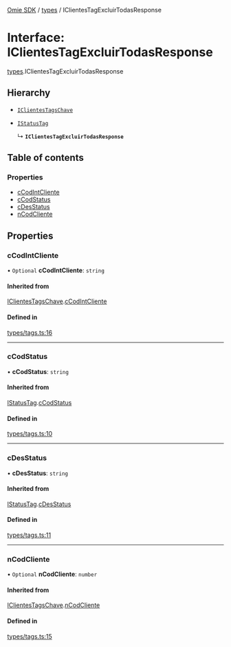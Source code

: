 [Omie SDK](../README.md) / [types](../modules/types.md) / IClientesTagExcluirTodasResponse

# Interface: IClientesTagExcluirTodasResponse

[types](../modules/types.md).IClientesTagExcluirTodasResponse

## Hierarchy

- [`IClientesTagsChave`](types.IClientesTagsChave.md)

- [`IStatusTag`](types.IStatusTag.md)

  ↳ **`IClientesTagExcluirTodasResponse`**

## Table of contents

### Properties

- [cCodIntCliente](types.IClientesTagExcluirTodasResponse.md#ccodintcliente)
- [cCodStatus](types.IClientesTagExcluirTodasResponse.md#ccodstatus)
- [cDesStatus](types.IClientesTagExcluirTodasResponse.md#cdesstatus)
- [nCodCliente](types.IClientesTagExcluirTodasResponse.md#ncodcliente)

## Properties

### cCodIntCliente

• `Optional` **cCodIntCliente**: `string`

#### Inherited from

[IClientesTagsChave](types.IClientesTagsChave.md).[cCodIntCliente](types.IClientesTagsChave.md#ccodintcliente)

#### Defined in

[types/tags.ts:16](https://github.com/lucas-bogos/omie-sdk/blob/fa631c8/src/types/tags.ts#L16)

___

### cCodStatus

• **cCodStatus**: `string`

#### Inherited from

[IStatusTag](types.IStatusTag.md).[cCodStatus](types.IStatusTag.md#ccodstatus)

#### Defined in

[types/tags.ts:10](https://github.com/lucas-bogos/omie-sdk/blob/fa631c8/src/types/tags.ts#L10)

___

### cDesStatus

• **cDesStatus**: `string`

#### Inherited from

[IStatusTag](types.IStatusTag.md).[cDesStatus](types.IStatusTag.md#cdesstatus)

#### Defined in

[types/tags.ts:11](https://github.com/lucas-bogos/omie-sdk/blob/fa631c8/src/types/tags.ts#L11)

___

### nCodCliente

• `Optional` **nCodCliente**: `number`

#### Inherited from

[IClientesTagsChave](types.IClientesTagsChave.md).[nCodCliente](types.IClientesTagsChave.md#ncodcliente)

#### Defined in

[types/tags.ts:15](https://github.com/lucas-bogos/omie-sdk/blob/fa631c8/src/types/tags.ts#L15)
